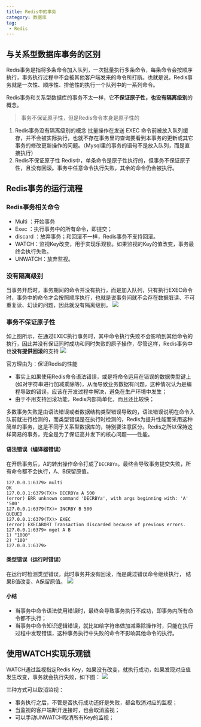 ```yaml
---
title: Redis中的事务
category: 数据库
tag:
 - Redis
---
```








## 与关系型数据库事务的区别

Redis事务是指将多条命令加入队列，一次批量执行多条命令，每条命令会按顺序执行，事务执行过程中不会被其他客户端发来的命令所打断。也就是说，Redis事务就是一次性、顺序性、排他性的执行一个队列中的一系列命令。

Redis事务和关系型数据库的事务不太一样，它**不保证原子性，也没有隔离级别**的概念。

> 事务不保证原子性，但是Redis命令本身是原子性的

1. Redis事务没有隔离级别的概念
批量操作在发送 EXEC 命令前被放入队列缓存，并不会被实际执行，也就不存在事务里的查询要看到本事务的更新或其它事务的修改更新操作的问题。（Mysql里的事务的语句不是放入队列，而是直接执行）
2. Redis不保证原子性
Redis中，单条命令是原子性执行的，但事务不保证原子性，且没有回滚。事务中任意命令执行失败，其余的命令仍会被执行。

## Redis事务的运行流程

### Redis事务相关命令

- Multi ：开始事务
- Exec ：执行事务中的所有命令，即提交；
- discard ：放弃事务；和回滚不一样，Redis事务不支持回滚。
- WATCH：监视Key改变，用于实现乐观锁。如果监视的Key的值改变，事务最终会执行失败。
- UNWATCH：放弃监视。

### 没有隔离级别

当事务开启时，事务期间的命令并没有执行，而是加入队列，只有执行EXEC命令时，事务中的命令才会按照顺序执行，也就是说事务间就不会存在数据脏读、不可重复读、幻读的问题，因此就没有隔离级别。
![](https://seven97-blog.oss-cn-hangzhou.aliyuncs.com/imgs/202404270809647.png)

### 事务不保证原子性

如上图所示，在通过EXEC执行事务时，其中命令执行失败不会影响到其他命令的执行，因此并没有保证同时成功和同时失败的原子操作，尽管这样，Redis事务中也**没有提供回滚**的支持
![](https://seven97-blog.oss-cn-hangzhou.aliyuncs.com/imgs/202404270810674.png)

官方理由为：保证Redis的性能

- 事实上如果使用Redis命令语法错误，或是将命令运用在错误的数据类型键上(如对字符串进行加减乘除等)，从而导致业务数据有问题，这种情况认为是编程导致的错误，应该在开发过程中解决，避免在生产环境中发生；
- 由于不用支持回滚功能，Redis内部简单化，而且还比较快；

多数事务失败是由语法错误或者数据结构类型错误导致的，语法错误说明在命令入队前就进行检测的，而类型错误是在执行时检测的，Redis为提升性能而采用这种简单的事务，这是不同于关系型数据库的，特别要注意区分。Redis之所以保持这样简易的事务，完全是为了保证高并发下的核心问题——性能。

#### 语法错误（编译器错误）
在开启事务后，A的转出操作命令打成了`DECRBYa`，最终会导致事务提交失败，所有命令都不会执行，A、B保留原值。
```
127.0.0.1:6379> multi
OK
127.0.0.1:6379(TX)> DECRBYa A 500
(error) ERR unknown command 'DECRBYa', with args beginning with: 'A' '500'
127.0.0.1:6379(TX)> INCRBY B 500
QUEUED
127.0.0.1:6379(TX)> EXEC
(error) EXECABORT Transaction discarded because of previous errors.
127.0.0.1:6379> mget A B
1) "1000"
2) "100"
127.0.0.1:6379>
```

#### 类型错误（运行时错误）
在运行时检测类型错误，此时事务并没有回滚，而是跳过错误命令继续执行， 结果B值改变、A保留原值。
![](https://seven97-blog.oss-cn-hangzhou.aliyuncs.com/imgs/202404270810644.png)

#### 小结
- 当事务中命令语法使用错误时，最终会导致事务执行不成功，即事务内所有命令都不执行；
- 当事务中命令知识逻辑错误，就比如给字符串做加减乘除操作时，只能在执行过程中发现错误，这种事务执行中失败的命令不影响其他命令的执行。

## 使用WATCH实现乐观锁
WATCH通过监视指定Redis Key，如果没有改变，就执行成功，如果发现对应值发生改变，事务就会执行失败，如下图：
![](https://seven97-blog.oss-cn-hangzhou.aliyuncs.com/imgs/202404270810967.png)

三种方式可以取消监视：
- 事务执行之后，不管是否执行成功还好是失败，都会取消对应的监视；
- 当监视的客户端断开连接时，也会取消监视；
- 可以手动UNWATCH取消所有Key的监视；



<!-- @include: @article-footer.snippet.md -->     
